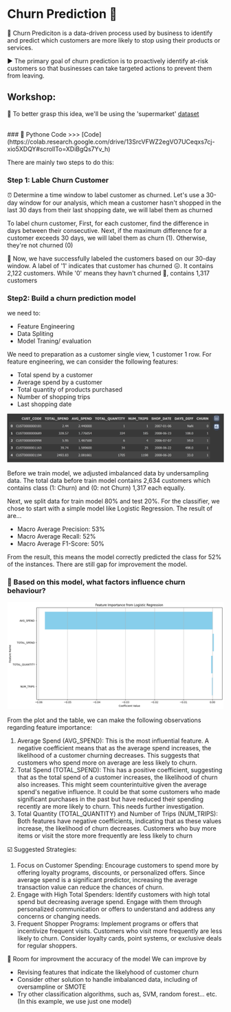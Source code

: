 # Churn Prediction 🏃

💢 Churn Prediciton is a data-driven process used by business to identify and predict which customers are more likely to stop using their products or services.

▶️ The primary goal of churn prediction is to proactively identify at-risk customers so that businesses can take targeted actions to prevent them from leaving. 

## Workshop: 
📘 To better grasp this idea, we'll be using the 'supermarket' 
[dataset](https://github.com/ween3654/Advanced_Aanlytics-MADT8101/blob/main/section1.2_Customer_Sing_View/pic/supermarket.zip)

<br>
### 💾 Pythone Code >>>  [Code](https://colab.research.google.com/drive/13SrcVFWZ2egVO7UCeqxs7cj-xio5XDQY#scrollTo=XDiBgQs7Yv_h)
<br>


There are mainly two steps to do this:

### Step 1: Lable Churn Customer

⏰ Determine a time window to label customer as churned. Let's use a 30-day window for our analysis, which mean a customer hasn't shopped in the last 30 days from their last shopping date, we will label them as churned

To label churn customer, First, for each customer, find the difference in days between their consecutive. Next, if the maximum difference for a customer exceeds 30 days, we will label them as churn (1). Otherwise, they're not churned (0)

👀 Now, we have successfully labeled the customers based on our 30-day window. A label of '1' indicates that customer has churned 😖. It contains 2,122 customers. While '0' means they havn't churned 🙂, contains 1,317 customers


### Step2: Build a churn prediction model
we need to: 
- Feature Engineering
- Data Spliting
- Model Traning/ evaluation

We need to preparation as a customer single view, 1 customer 1 row. For feature engineering, we can consider the following features:

- Total spend by a customer
- Average spend by a customer
- Total quantity of products purchased
- Number of shopping trips
- Last shopping date

![](https://github.com/ween3654/Advanced_Aanlytics-MADT8101/blob/main/section3%3A%20Churn%20Prediciton/pic/1_customer_single_view.png)

Before we train model, we adjusted imbalanced data by undersampling data. The total data before train model contains 2,634 customers which contains class (1: Churn) and (0: not Churn) 1,317 each equally.

Next, we split data for train model 80% and test 20%. For the classifier, we chose to start with a simple model like Logistic Regression. The result of are...
- Macro Average Precision: 53%
- Macro Average Recall: 52%
- Macro Average F1-Score: 50%

From the result, this means the model correctly predicted the class for 52% of the instances. There are still gap for improvement the model. 

### 💐 Based on this model, what factors influence churn behaviour?


![](https://github.com/ween3654/Advanced_Aanlytics-MADT8101/blob/main/section3%3A%20Churn%20Prediciton/pic/2_feature_important.png)

From the plot and the table, we can make the following observations regarding feature importance:

  1. Average Spend (AVG_SPEND): This is the most influential feature. A negative coefficient means that as the average spend increases, the likelihood of a customer churning decreases. This suggests that customers who spend more on average are less likely to churn.
  2. Total Spend (TOTAL_SPEND): This has a positive coefficient, suggesting that as the total spend of a customer increases, the likelihood of churn also increases. This might seem counterintuitive given the average spend's negative influence. It could be that some customers who made significant purchases in the past but have reduced their spending recently are more likely to churn. This needs further investigation.
  3. Total Quantity (TOTAL_QUANTITY) and Number of Trips (NUM_TRIPS): Both features have negative coefficients, indicating that as these values increase, the likelihood of churn decreases. Customers who buy more items or visit the store more frequently are less likely to churn

☑️ Suggested Strategies:
  1. Focus on Customer Spending:
Encourage customers to spend more by offering loyalty programs, discounts, or personalized offers. Since average spend is a significant predictor, increasing the average transaction value can reduce the chances of churn.
  2. Engage with High Total Spenders:
Identify customers with high total spend but decreasing average spend. Engage with them through personalized communication or offers to understand and address any concerns or changing needs.
  3. Frequent Shopper Programs:
Implement programs or offers that incentivize frequent visits. Customers who visit more frequently are less likely to churn. Consider loyalty cards, point systems, or exclusive deals for regular shoppers.


🐤 Room for improvment the accuracy of the model
We can improve by 
- Revising features that indicate the likelyhood of customer churn
- Consider other solution to handle imbalanced data, including of oversampline or SMOTE
- Try other classification algorithms, such as, SVM, random forest... etc. (In this example, we use just one model)
  




